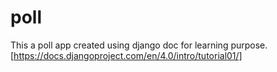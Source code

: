 # poll

This a poll app created using django doc for learning purpose.
[https://docs.djangoproject.com/en/4.0/intro/tutorial01/]
